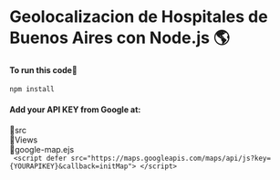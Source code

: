 # Geolocalizacion de Hospitales de Buenos Aires con Node.js 🌎

#### To run this code🚀
`npm install`

#### Add your API KEY from Google at:
📁src <br>
  📁Views<br>
    📑google-map.ejs<br>
      ` <script defer
      src="https://maps.googleapis.com/maps/api/js?key={YOURAPIKEY}&callback=initMap">
      </script>`
